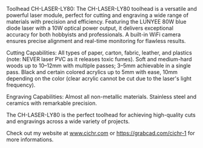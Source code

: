 Toolhead CH-LASER-LY80:
The CH-LASER-LY80 toolhead is a versatile and powerful laser module, perfect for cutting and engraving a wide range of materials with precision and efficiency. Featuring the LUNYEE 80W blue diode laser with a 10W optical power output, it delivers exceptional accuracy for both hobbyists and professionals. A built-in WiFi camera ensures precise alignment and real-time monitoring for flawless results.

  Cutting Capabilities:
    All types of paper, carton, fabric, leather, and plastics (note: NEVER laser PVC as it releases toxic fumes).
    Soft and medium-hard woods up to 10–12mm with multiple passes; 3–5mm achievable in a single pass.
    Black and certain colored acrylics up to 5mm with ease, 10mm depending on the color (clear acrylic cannot be cut due to the laser's light frequency).

  Engraving Capabilities:
    Almost all non-metallic materials.
    Stainless steel and ceramics with remarkable precision.

The CH-LASER-LY80 is the perfect toolhead for achieving high-quality cuts and engravings across a wide variety of projects.

Check out my website at www.cichr.com or https://grabcad.com/cichr-1 for more informations.
